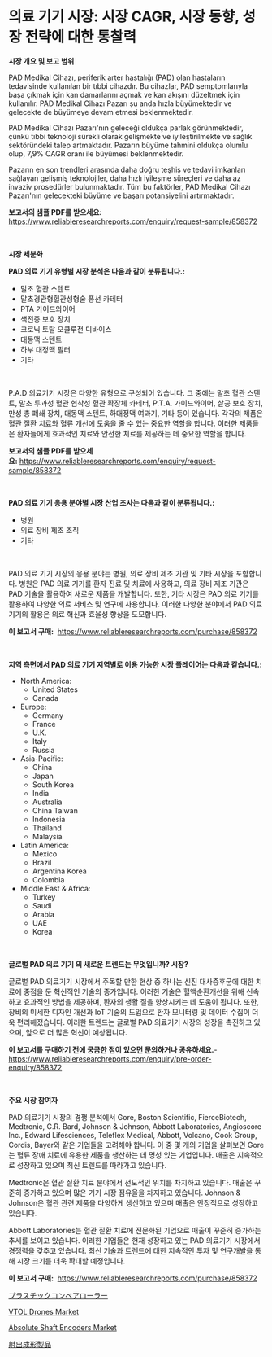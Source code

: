 <p><h1>의료 기기 시장: 시장 CAGR, 시장 동향, 성장 전략에 대한 통찰력</h1></p><p><strong>시장 개요 및 보고 범위</strong></p>
<p><p>PAD Medikal Cihazı, periferik arter hastalığı (PAD) olan hastaların tedavisinde kullanılan bir tıbbi cihazdır. Bu cihazlar, PAD semptomlarıyla başa çıkmak için kan damarlarını açmak ve kan akışını düzeltmek için kullanılır. PAD Medikal Cihazı Pazarı şu anda hızla büyümektedir ve gelecekte de büyümeye devam etmesi beklenmektedir.</p><p>PAD Medikal Cihazı Pazarı'nın geleceği oldukça parlak görünmektedir, çünkü tıbbi teknoloji sürekli olarak gelişmekte ve iyileştirilmekte ve sağlık sektöründeki talep artmaktadır. Pazarın büyüme tahmini oldukça olumlu olup, 7,9% CAGR oranı ile büyümesi beklenmektedir.</p><p>Pazarın en son trendleri arasında daha doğru teşhis ve tedavi imkanları sağlayan gelişmiş teknolojiler, daha hızlı iyileşme süreçleri ve daha az invaziv prosedürler bulunmaktadır. Tüm bu faktörler, PAD Medikal Cihazı Pazarı'nın gelecekteki büyüme ve başarı potansiyelini artırmaktadır.</p></p>
<p><strong>보고서의 샘플 PDF를 받으세요:</strong> <a href="https://www.reliableresearchreports.com/enquiry/request-sample/858372">https://www.reliableresearchreports.com/enquiry/request-sample/858372</a></p>
<p>&nbsp;</p>
<p><strong>시장 세분화</strong></p>
<p><strong>PAD 의료 기기 유형별 시장 분석은 다음과 같이 분류됩니다.:</strong></p>
<p><ul><li>말초 혈관 스텐트</li><li>말초경관형혈관성형술 풍선 카테터</li><li>PTA 가이드와이어</li><li>색전증 보호 장치</li><li>크로닉 토탈 오클루전 디바이스</li><li>대동맥 스텐트</li><li>하부 대정맥 필터</li><li>기타</li></ul></p>
<p>&nbsp;</p>
<p><p>P.A.D 의료기기 시장은 다양한 유형으로 구성되어 있습니다. 그 중에는 말초 혈관 스텐트, 말초 투과성 혈관 협착성 혈관 확장체 카테터, P.T.A. 가이드와이어, 샅공 보호 장치, 만성 총 폐쇄 장치, 대동맥 스텐트, 하대정맥 여과기, 기타 등이 있습니다. 각각의 제품은 혈관 질환 치료와 혈류 개선에 도움을 줄 수 있는 중요한 역할을 합니다. 이러한 제품들은 환자들에게 효과적인 치료와 안전한 치료를 제공하는 데 중요한 역할을 합니다.</p></p>
<p><strong>보고서의 샘플 PDF를 받으세요:</strong>&nbsp;<a href="https://www.reliableresearchreports.com/enquiry/request-sample/858372">https://www.reliableresearchreports.com/enquiry/request-sample/858372</a></p>
<p>&nbsp;</p>
<p><strong> PAD 의료 기기 응용 분야별 시장 산업 조사는 다음과 같이 분류됩니다.:</strong></p>
<p><ul><li>병원</li><li>의료 장비 제조 조직</li><li>기타</li></ul></p>
<p>&nbsp;</p>
<p><p>PAD 의료 기기 시장의 응용 분야는 병원, 의료 장비 제조 기관 및 기타 시장을 포함합니다. 병원은 PAD 의료 기기를 환자 진료 및 치료에 사용하고, 의료 장비 제조 기관은 PAD 기술을 활용하여 새로운 제품을 개발합니다. 또한, 기타 시장은 PAD 의료 기기를 활용하여 다양한 의료 서비스 및 연구에 사용합니다. 이러한 다양한 분야에서 PAD 의료 기기의 활용은 의료 혁신과 효율성 향상을 도모합니다.</p></p>
<p><strong>이 보고서 구매:</strong>&nbsp; <a href="https://www.reliableresearchreports.com/purchase/858372">https://www.reliableresearchreports.com/purchase/858372</a></p>
<p>&nbsp;</p>
<p><strong>지역 측면에서 PAD 의료 기기 지역별로 이용 가능한 시장 플레이어는 다음과 같습니다.:</strong></p>
<p><ul>
    <li>
        North America:
        <ul>
            <li>United States</li>
            <li>Canada</li>
        </ul>
    </li>
    <li>
        Europe:
        <ul>
            <li>Germany</li>
            <li>France</li>
            <li>U.K.</li>
            <li>Italy</li>
            <li>Russia</li>
        </ul>
    </li>
    <li>
        Asia-Pacific:
        <ul>
            <li>China</li>
            <li>Japan</li>
            <li>South Korea</li>
            <li>India</li>
            <li>Australia</li>
            <li>China Taiwan</li>
            <li>Indonesia</li>
            <li>Thailand</li>
            <li>Malaysia</li>
        </ul>
    </li>
    <li>
        Latin America:
        <ul>
            <li>Mexico</li>
            <li>Brazil</li>
            <li>Argentina Korea</li>
            <li>Colombia</li>
        </ul>
    </li>
    <li>
        Middle East & Africa:
        <ul>
            <li>Turkey</li>
            <li>Saudi</li>
            <li>Arabia</li>
            <li>UAE</li>
            <li>Korea</li>
        </ul>
    </li>
    </ul></p>
<p>&nbsp;</p>
<p><strong>글로벌 PAD 의료 기기 의 새로운 트렌드는 무엇입니까? 시장?</strong></p>
<p><p>글로벌 PAD 의료기기 시장에서 주목할 만한 현상 중 하나는 신진 대사증후군에 대한 치료에 중점을 둔 혁신적인 기술의 증가입니다. 이러한 기술은 혈액순환개선을 위해 신속하고 효과적인 방법을 제공하며, 환자의 생활 질을 향상시키는 데 도움이 됩니다. 또한, 장비의 미세한 디자인 개선과 IoT 기술의 도입으로 환자 모니터링 및 데이터 수집이 더욱 편리해졌습니다. 이러한 트렌드는 글로벌 PAD 의료기기 시장의 성장을 촉진하고 있으며, 앞으로 더 많은 혁신이 예상됩니다.</p></p>
<p><strong>이 보고서를 구매하기 전에 궁금한 점이 있으면 문의하거나 공유하세요.</strong>- <a href="https://www.reliableresearchreports.com/enquiry/pre-order-enquiry/858372">https://www.reliableresearchreports.com/enquiry/pre-order-enquiry/858372</a></p>
<p>&nbsp;</p>
<p><strong>주요 시장 참여자</strong></p>
<p><p>PAD 의료기기 시장의 경쟁 분석에서 Gore, Boston Scientific, FierceBiotech, Medtronic, C.R. Bard, Johnson & Johnson, Abbott Laboratories, Angioscore Inc., Edward Lifesciences, Teleflex Medical, Abbott, Volcano, Cook Group, Cordis, Bayer와 같은 기업들을 고려해야 합니다. 이 중 몇 개의 기업을 살펴보면 Gore는 혈류 장애 치료에 유용한 제품을 생산하는 데 명성 있는 기업입니다. 매출은 지속적으로 성장하고 있으며 최신 트렌드를 따라가고 있습니다.</p><p>Medtronic은 혈관 질환 치료 분야에서 선도적인 위치를 차지하고 있습니다. 매출은 꾸준히 증가하고 있으며 많은 기기 시장 점유율을 차지하고 있습니다. Johnson & Johnson은 혈관 관련 제품을 다양하게 생산하고 있으며 매출은 안정적으로 성장하고 있습니다.</p><p>Abbott Laboratories는 혈관 질환 치료에 전문화된 기업으로 매출이 꾸준히 증가하는 추세를 보이고 있습니다. 이러한 기업들은 현재 성장하고 있는 PAD 의료기기 시장에서 경쟁력을 갖추고 있습니다. 최신 기술과 트렌드에 대한 지속적인 투자 및 연구개발을 통해 시장 크기를 더욱 확대할 예정입니다.</p></p>
<p><strong>이 보고서 구매:</strong>&nbsp;&nbsp;<a href="https://www.reliableresearchreports.com/purchase/858372">https://www.reliableresearchreports.com/purchase/858372</a></p>
<p><p><a href="https://github.com/mathieurico66/Market-Research-Report-List-1/blob/main/439466310581.md">プラスチックコンベアローラー</a></p><p><a href="https://github.com/khayangel/Market-Research-Report-List-2/blob/main/vtol-drones-market.md">VTOL Drones Market</a></p><p><a href="https://github.com/YashRP12/Market-Research-Report-List-3/blob/main/absolute-shaft-encoders-market.md">Absolute Shaft Encoders Market</a></p><p><a href="https://github.com/ycmtqqhvk3273/Market-Research-Report-List-1/blob/main/177997010580.md">射出成形製品</a></p></p>
